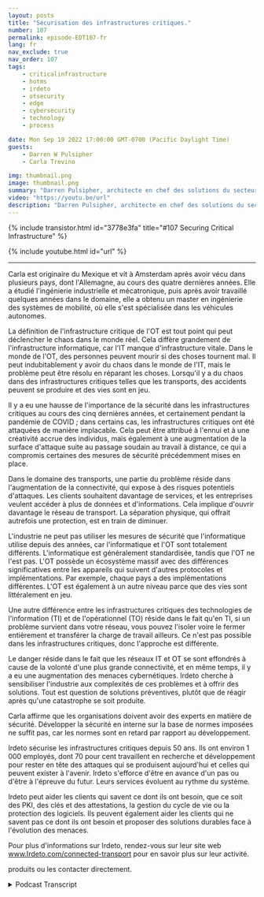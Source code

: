 ```yaml
---
layout: posts
title: "Sécurisation des infrastructures critiques."
number: 107
permalink: episode-EDT107-fr
lang: fr
nav_exclude: true
nav_order: 107
tags:
    - criticalinfrastructure
    - hotms
    - irdeto
    - otsecurity
    - edge
    - cybersecurity
    - technology
    - process

date: Mon Sep 19 2022 17:00:00 GMT-0700 (Pacific Daylight Time)
guests:
    - Darren W Pulsipher
    - Carla Trevino

img: thumbnail.png
image: thumbnail.png
summary: "Darren Pulsipher, architecte en chef des solutions du secteur public chez Intel, et Carla Trevino, architecte des solutions chez Irdeto, parlent de l'importance de la sécurité dans les infrastructures critiques."
video: "https://youtu.be/url"
description: "Darren Pulsipher, architecte en chef des solutions du secteur public chez Intel, et Carla Trevino, architecte des solutions chez Irdeto, parlent de l'importance de la sécurité dans les infrastructures critiques."
---
```


<div>
{% include transistor.html id="3778e3fa" title="#107 Securing Critical Infrastructure" %}

{% include youtube.html id="url" %}
</div>

---

Carla est originaire du Mexique et vit à Amsterdam après avoir vécu dans plusieurs pays, dont l'Allemagne, au cours des quatre dernières années. Elle a étudié l'ingénierie industrielle et mécatronique, puis après avoir travaillé quelques années dans le domaine, elle a obtenu un master en ingénierie des systèmes de mobilité, où elle s'est spécialisée dans les véhicules autonomes.

La définition de l'infrastructure critique de l'OT est tout point qui peut déclencher le chaos dans le monde réel. Cela diffère grandement de l'infrastructure informatique, car l'IT manque d'infrastructure vitale. Dans le monde de l'OT, des personnes peuvent mourir si des choses tournent mal. Il peut indubitablement y avoir du chaos dans le monde de l'IT, mais le problème peut être résolu en réparant les choses. Lorsqu'il y a du chaos dans des infrastructures critiques telles que les transports, des accidents peuvent se produire et des vies sont en jeu.

Il y a eu une hausse de l'importance de la sécurité dans les infrastructures critiques au cours des cinq dernières années, et certainement pendant la pandémie de COVID ; dans certains cas, les infrastructures critiques ont été attaquées de manière implacable. Cela peut être attribué à l'ennui et à une créativité accrue des individus, mais également à une augmentation de la surface d'attaque suite au passage soudain au travail à distance, ce qui a compromis certaines des mesures de sécurité précédemment mises en place.

Dans le domaine des transports, une partie du problème réside dans l'augmentation de la connectivité, qui expose à des risques potentiels d'attaques. Les clients souhaitent davantage de services, et les entreprises veulent accéder à plus de données et d'informations. Cela implique d'ouvrir davantage le réseau de transport. La séparation physique, qui offrait autrefois une protection, est en train de diminuer.

L'industrie ne peut pas utiliser les mesures de sécurité que l'informatique utilise depuis des années, car l'informatique et l'OT sont totalement différents. L'informatique est généralement standardisée, tandis que l'OT ne l'est pas. L'OT possède un écosystème massif avec des différences significatives entre les appareils qui suivent d'autres protocoles et implémentations. Par exemple, chaque pays a des implémentations différentes. L'OT est également à un autre niveau parce que des vies sont littéralement en jeu.

Une autre différence entre les infrastructures critiques des technologies de l'information (TI) et de l'opérationnel (TO) réside dans le fait qu'en TI, si un problème survient dans votre réseau, vous pouvez l'isoler voire le fermer entièrement et transférer la charge de travail ailleurs. Ce n'est pas possible dans les infrastructures critiques, donc l'approche est différente.

Le danger réside dans le fait que les réseaux IT et OT se sont effondrés à cause de la volonté d'une plus grande connectivité, et en même temps, il y a eu une augmentation des menaces cybernétiques. Irdeto cherche à sensibiliser l'industrie aux complexités de ces problèmes et à offrir des solutions. Tout est question de solutions préventives, plutôt que de réagir après qu'une catastrophe se soit produite.

Carla affirme que les organisations doivent avoir des experts en matière de sécurité. Développer la sécurité en interne sur la base de normes imposées ne suffit pas, car les normes sont en retard par rapport au développement.

Irdeto sécurise les infrastructures critiques depuis 50 ans. Ils ont environ 1 000 employés, dont 70 pour cent travaillent en recherche et développement pour rester en tête des attaques qui se produisent aujourd'hui et celles qui peuvent exister à l'avenir. Irdeto s'efforce d'être en avance d'un pas ou d'être à l'épreuve du futur. Leurs services évoluent au rythme du système.

Irdeto peut aider les clients qui savent ce dont ils ont besoin, que ce soit des PKI, des clés et des attestations, la gestion du cycle de vie ou la protection des logiciels. Ils peuvent également aider les clients qui ne savent pas ce dont ils ont besoin et proposer des solutions durables face à l'évolution des menaces.

Pour plus d'informations sur Irdeto, rendez-vous sur leur site web www.Irdeto.com/connected-transport pour en savoir plus sur leur activité.

produits ou les contacter directement.



<details>
<summary> Podcast Transcript </summary>

<p></p>

</details>
